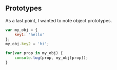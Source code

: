## Prototypes

As a last point, I wanted to note object prototypes.

```javascript
var my_obj = {
	key1: 'hello'
};
my_obj.key2 = 'hi';

for(var prop in my_obj) {
	console.log(prop, my_obj[prop]);
}
```